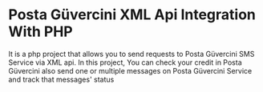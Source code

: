 # Posta Güvercini XML Api Integration With PHP
It is a php project that allows you to send requests to Posta Güvercini SMS Service via XML api. In this project, You can check your credit in Posta Güvercini also send one or multiple messages on Posta Güvercini Service and track that messages' status
